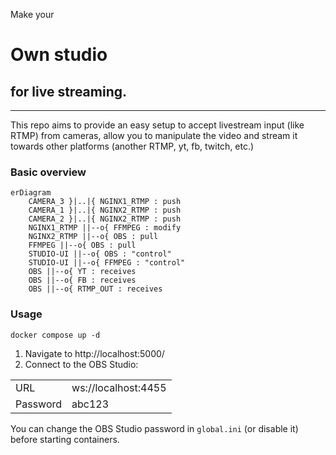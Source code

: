 Make your
# Own studio
## for live streaming.
---
This repo aims to provide an easy setup to accept livestream input (like RTMP) from cameras, allow you to manipulate the video and stream it towards other platforms (another RTMP, yt, fb, twitch, etc.)

### Basic overview

```mermaid
erDiagram
    CAMERA_3 }|..|{ NGINX1_RTMP : push
    CAMERA_1 }|..|{ NGINX2_RTMP : push
    CAMERA_2 }|..|{ NGINX2_RTMP : push
    NGINX1_RTMP ||--o{ FFMPEG : modify
    NGINX2_RTMP ||--o{ OBS : pull
    FFMPEG ||--o{ OBS : pull
    STUDIO-UI ||--o{ OBS : "control"
    STUDIO-UI ||--o{ FFMPEG : "control"
    OBS ||--o{ YT : receives
    OBS ||--o{ FB : receives
    OBS ||--o{ RTMP_OUT : receives
```

### Usage

```shell
docker compose up -d
```

1. Navigate to http://localhost:5000/
2. Connect to the OBS Studio:

| | |
|---|---|
|URL|ws://localhost:4455|
|Password|abc123|

You can change the OBS Studio password in `global.ini` (or disable it) before starting containers.
